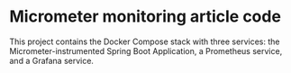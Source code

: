 # Micrometer monitoring article code

This project contains the Docker Compose stack with three services: the Micrometer-instrumented Spring Boot Application, a Prometheus service, and a Grafana service.
